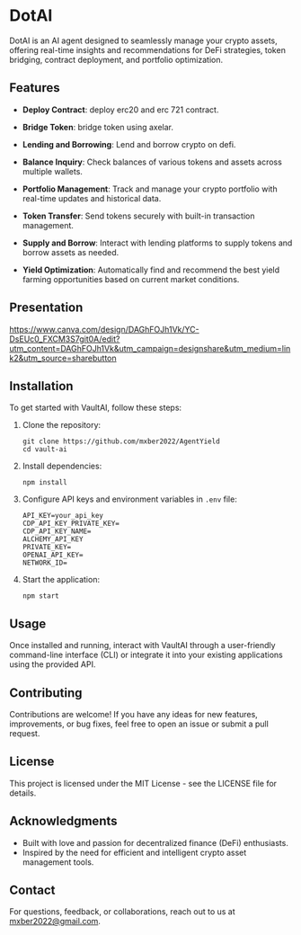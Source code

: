 # DotAI

DotAI is an AI agent designed to seamlessly manage your crypto assets, offering real-time insights and recommendations for DeFi strategies, token bridging, contract deployment, and portfolio optimization.

## Features
- **Deploy Contract**: deploy erc20 and erc 721 contract.

- **Bridge Token**: bridge token using axelar.

- **Lending and Borrowing**: Lend and borrow crypto on defi.

- **Balance Inquiry**: Check balances of various tokens and assets across multiple wallets.
  
- **Portfolio Management**: Track and manage your crypto portfolio with real-time updates and historical data.
  
- **Token Transfer**: Send tokens securely with built-in transaction management.
  
- **Supply and Borrow**: Interact with lending platforms to supply tokens and borrow assets as needed.
  
- **Yield Optimization**: Automatically find and recommend the best yield farming opportunities based on current market conditions.

## Presentation

https://www.canva.com/design/DAGhFOJh1Vk/YC-DsEUc0_FXCM3S7git0A/edit?utm_content=DAGhFOJh1Vk&utm_campaign=designshare&utm_medium=link2&utm_source=sharebutton

## Installation

To get started with VaultAI, follow these steps:

1. Clone the repository:
   ```
   git clone https://github.com/mxber2022/AgentYield
   cd vault-ai
   ```

2. Install dependencies:
   ```
   npm install
   ```

3. Configure API keys and environment variables in `.env` file:
   ```
   API_KEY=your_api_key
   CDP_API_KEY_PRIVATE_KEY=
   CDP_API_KEY_NAME=
   ALCHEMY_API_KEY
   PRIVATE_KEY=
   OPENAI_API_KEY=
   NETWORK_ID=
   ```

4. Start the application:
   ```
   npm start
   ```

## Usage

Once installed and running, interact with VaultAI through a user-friendly command-line interface (CLI) or integrate it into your existing applications using the provided API.

## Contributing

Contributions are welcome! If you have any ideas for new features, improvements, or bug fixes, feel free to open an issue or submit a pull request.

## License

This project is licensed under the MIT License - see the LICENSE file for details.

## Acknowledgments

- Built with love and passion for decentralized finance (DeFi) enthusiasts.
- Inspired by the need for efficient and intelligent crypto asset management tools.

## Contact

For questions, feedback, or collaborations, reach out to us at mxber2022@gmail.com.
